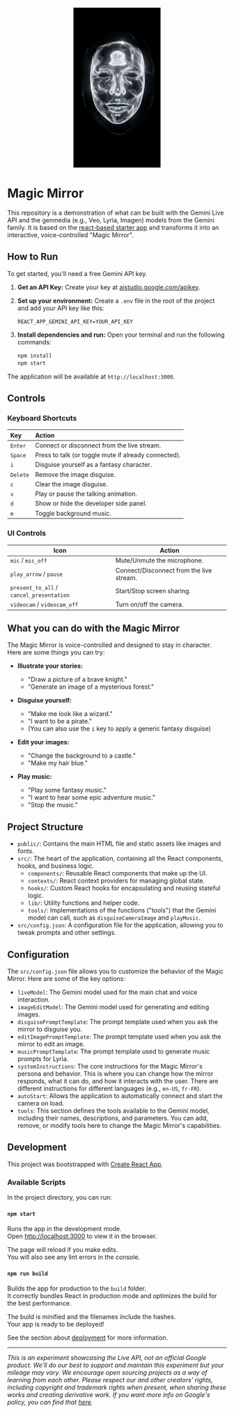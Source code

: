 <p align="center">
  <img src="public/face.png" alt="Project Face" width="200"/>
</p>

# Magic Mirror

This repository is a demonstration of what can be built with the Gemini Live API and the genmedia (e.g., Veo, Lyria, Imagen) models from the Gemini family. It is based on the [react-based starter app](https://github.com/google-gemini/live-api-web-console) and transforms it into an interactive, voice-controlled "Magic Mirror".

## How to Run

To get started, you'll need a free Gemini API key.

1.  **Get an API Key:** Create your key at [aistudio.google.com/apikey](https://aistudio.google.com/apikey).

2.  **Set up your environment:** Create a `.env` file in the root of the project and add your API key like this:

    ```
    REACT_APP_GEMINI_API_KEY=YOUR_API_KEY
    ```

3.  **Install dependencies and run:** Open your terminal and run the following commands:

    ```bash
    npm install
    npm start
    ```

The application will be available at `http://localhost:3000`.

## Controls

### Keyboard Shortcuts

| Key      | Action                                                   |
| :------- | :------------------------------------------------------- |
| `Enter`  | Connect or disconnect from the live stream.              |
| `Space`  | Press to talk (or toggle mute if already connected).     |
| `i`      | Disguise yourself as a fantasy character.                |
| `Delete` | Remove the image disguise.                               |
| `c`      | Clear the image disguise.                                |
| `v`      | Play or pause the talking animation.                     |
| `d`      | Show or hide the developer side panel.                   |
| `m`      | Toggle background music.                                 |

### UI Controls

| Icon | Action |
| --- | --- |
| `mic` / `mic_off` | Mute/Unmute the microphone. |
| `play_arrow` / `pause` | Connect/Disconnect from the live stream. |
| `present_to_all` / `cancel_presentation` | Start/Stop screen sharing. |
| `videocam` / `videocam_off` | Turn on/off the camera. |

## What you can do with the Magic Mirror

The Magic Mirror is voice-controlled and designed to stay in character. Here are some things you can try:

*   **Illustrate your stories:**
    *   "Draw a picture of a brave knight."
    *   "Generate an image of a mysterious forest."

*   **Disguise yourself:**
    *   "Make me look like a wizard."
    *   "I want to be a pirate."
    *   (You can also use the `i` key to apply a generic fantasy disguise)

*   **Edit your images:**
    *   "Change the background to a castle."
    *   "Make my hair blue."

*   **Play music:**
    *   "Play some fantasy music."
    *   "I want to hear some epic adventure music."
    *   "Stop the music."

## Project Structure

*   `public/`: Contains the main HTML file and static assets like images and fonts.
*   `src/`: The heart of the application, containing all the React components, hooks, and business logic.
    *   `components/`: Reusable React components that make up the UI.
    *   `contexts/`: React context providers for managing global state.
    *   `hooks/`: Custom React hooks for encapsulating and reusing stateful logic.
    *   `lib/`: Utility functions and helper code.
    *   `tools/`: Implementations of the functions ("tools") that the Gemini model can call, such as `disguiseCameraImage` and `playMusic`.
*   `src/config.json`: A configuration file for the application, allowing you to tweak prompts and other settings.

## Configuration

The `src/config.json` file allows you to customize the behavior of the Magic Mirror. Here are some of the key options:

*   `liveModel`: The Gemini model used for the main chat and voice interaction.
*   `imageEditModel`: The Gemini model used for generating and editing images.
*   `disguisePromptTemplate`: The prompt template used when you ask the mirror to disguise you.
*   `editImagePromptTemplate`: The prompt template used when you ask the mirror to edit an image.
*   `musicPromptTemplate`: The prompt template used to generate music prompts for Lyria.
*   `systemInstructions`: The core instructions for the Magic Mirror's persona and behavior. This is where you can change how the mirror responds, what it can do, and how it interacts with the user. There are different instructions for different languages (e.g., `en-US`, `fr-FR`).
*   `autoStart`: Allows the application to automatically connect and start the camera on load.
*   `tools`: This section defines the tools available to the Gemini model, including their names, descriptions, and parameters. You can add, remove, or modify tools here to change the Magic Mirror's capabilities.

## Development

This project was bootstrapped with [Create React App](https://github.com/facebook/create-react-app).

### Available Scripts

In the project directory, you can run:

#### `npm start`

Runs the app in the development mode.\
Open [http://localhost:3000](http://localhost:3000) to view it in the browser.

The page will reload if you make edits.\
You will also see any lint errors in the console.

#### `npm run build`

Builds the app for production to the `build` folder.\
It correctly bundles React in production mode and optimizes the build for the best performance.

The build is minified and the filenames include the hashes.\
Your app is ready to be deployed!

See the section about [deployment](https://facebook.github.io/create-react-app/docs/deployment) for more information.

---

_This is an experiment showcasing the Live API, not an official Google product. We’ll do our best to support and maintain this experiment but your mileage may vary. We encourage open sourcing projects as a way of learning from each other. Please respect our and other creators' rights, including copyright and trademark rights when present, when sharing these works and creating derivative work. If you want more info on Google's policy, you can find that [here](https://developers.google.com/terms/site-policies)._
